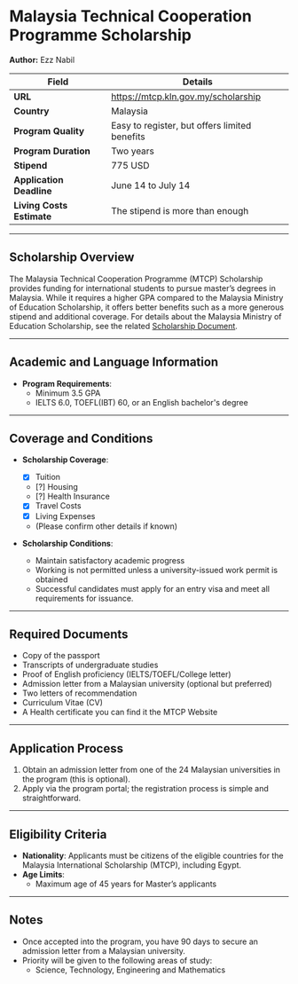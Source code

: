 
# Malaysia Technical Cooperation Programme Scholarship

**Author:** Ezz Nabil

| **Field**                | **Details**                                                         |
|--------------------------|---------------------------------------------------------------------|
| **URL**                  | https://mtcp.kln.gov.my/scholarship                                 |
| **Country**              | Malaysia                                                            |
| **Program Quality**      | Easy to register, but offers limited benefits                       |
| **Program Duration**     | Two years                                                           |
| **Stipend**              | 775 USD                                                             |
| **Application Deadline** | June 14 to July 14                                                  |
| **Living Costs Estimate**| The stipend is more than enough                                     |

---

## Scholarship Overview
The Malaysia Technical Cooperation Programme (MTCP) Scholarship provides funding for international students to pursue master’s degrees in Malaysia.
While it requires a higher GPA compared to the Malaysia Ministry of Education Scholarship,
it offers better benefits such as a more generous stipend and additional coverage.
For details about the Malaysia Ministry of Education Scholarship, see the related [Scholarship Document](programs/Malaysia_Ministry_of_Education_Scholarship.md).

---

## Academic and Language Information

- **Program Requirements**: 
  - Minimum 3.5 GPA
  - IELTS 6.0, TOEFL(IBT) 60, or an English bachelor's degree

---


## Coverage and Conditions

- **Scholarship Coverage**:
  - [x] Tuition
  - [?] Housing
  - [?] Health Insurance
  - [x] Travel Costs
  - [x] Living Expenses
  - (Please confirm other details if known)

- **Scholarship Conditions**:
  - Maintain satisfactory academic progress
  - Working is not permitted unless a university-issued work permit is obtained
  - Successful candidates must apply for an entry visa and meet all requirements for issuance.

---

## Required Documents

- Copy of the passport
- Transcripts of undergraduate studies
- Proof of English proficiency (IELTS/TOEFL/College letter)
- Admission letter from a Malaysian university (optional but preferred)
- Two letters of recommendation
- Curriculum Vitae (CV)
- A Health certificate you can find it the MTCP Website

---

## Application Process

1. Obtain an admission letter from one of the 24 Malaysian universities in the program (this is optional).
2. Apply via the program portal; the registration process is simple and straightforward.

---

## Eligibility Criteria

- **Nationality**: Applicants must be citizens of the eligible countries for the Malaysia International Scholarship (MTCP), including Egypt.
- **Age Limits**: 
  - Maximum age of 45 years for Master’s applicants

---

## Notes

- Once accepted into the program, you have 90 days to secure an admission letter from a Malaysian university.
- Priority will be given to the following areas of study: 
  - Science, Technology, Engineering and Mathematics
